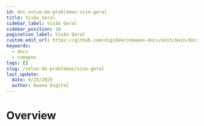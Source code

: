 ```yaml
---
id: doc-soluo-de-problemas-viso-geral
title: Visão Geral
sidebar_label: Visão Geral
sidebar_position: 18
pagination_label: Visão Geral
custom_edit_url: https://github.com/digidem/comapeo-docs/edit/main/docs/soluo-de-problemas/viso-geral.md
keywords:
  - docs
  - comapeo
tags: []
slug: /soluo-de-problemas/viso-geral
last_update:
  date: 9/25/2025
  author: Awana Digital
---
```


# Overview

